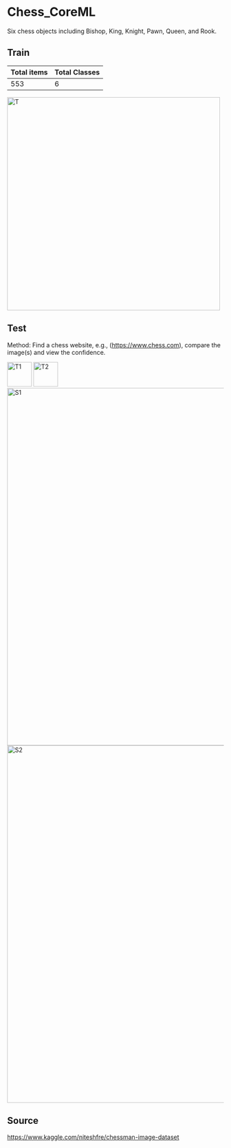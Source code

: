 # Chess_CoreML
Six chess objects including Bishop, King, Knight, Pawn, Queen, and Rook.

## Train
Total items | Total Classes
----------- | -------------
553 | 6

<img width="495" alt="T" src="https://user-images.githubusercontent.com/54872601/118403110-755cbf80-b69f-11eb-9580-8bca5a30ffd0.png">

## Test
Method: Find a chess website, e.g., (https://www.chess.com), compare the image(s) and view the confidence.

<img width="57" alt="T1" src="https://user-images.githubusercontent.com/54872601/118402940-bdc7ad80-b69e-11eb-90bb-575b70277538.png">
<img width="57" alt="T2" src="https://user-images.githubusercontent.com/54872601/118402939-bc968080-b69e-11eb-8af1-8da8479db141.png">

<img width="830" alt="S1" src="https://user-images.githubusercontent.com/54872601/118402888-78a37b80-b69e-11eb-8e8d-b7786a693aed.png">
<img width="830" alt="S2" src="https://user-images.githubusercontent.com/54872601/118402970-d932b880-b69e-11eb-97f5-9666c6afaad8.png">

## Source
https://www.kaggle.com/niteshfre/chessman-image-dataset
